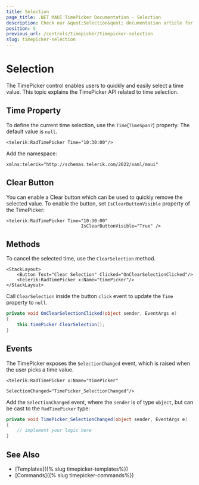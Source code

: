 ```yaml
---
title: Selection
page_title: .NET MAUI TimePicker Documentation - Selection
description: Check our &quot;Selection&quot; documentation article for Telerik TimePicker for .NET MAUI.
position: 5
previous_url: /controls/timepicker/timepicker-selection
slug: timepicker-selection
---
```


# Selection

The TimePicker control enables users to quickly and easily select a time value. This topic explains the TimePicker API related to time selection.

## Time Property

To define the current time selection, use the `Time`(`TimeSpan?`) property. The default value is `null`.

```XAML
<telerik:RadTimePicker Time="10:30:00"/>
```

Add the namespace:

```XAML
xmlns:telerik="http://schemas.telerik.com/2022/xaml/maui"
```

## Clear Button

You can enable a Clear button which can be used to quickly remove the selected value. To enable the button, set ``IsClearButtonVisible`` property of the TimePicker:

```XAML
<telerik:RadTimePicker Time="10:30:00"
                            IsClearButtonVisible="True" />
```

## Methods

To cancel the selected time, use the `ClearSelection` method.

```XAML
<StackLayout>
	<Button Text="Clear Selection" Clicked="OnClearSelectionClicked"/>
	<telerik:RadTimePicker x:Name="timePicker"/>
</StackLayout>
```

Call `ClearSelection` inside the button `click` event to update the `Time` property to `null`.

```C#
private void OnClearSelectionClicked(object sender, EventArgs e)
{
    this.timePicker.ClearSelection();
}
```

## Events

The TimePicker exposes the `SelectionChanged` event, which is raised when the user picks a time value.

```XAML
<telerik:RadTimePicker x:Name="timePicker"
                       SelectionChanged="TimePicker_SelectionChanged"/>
```

Add the `SelectionChanged` event, where the `sender` is of type `object`, but can be cast to the `RadTimePicker` type:

```C#
private void TimePicker_SelectionChanged(object sender, EventArgs e)
{
	// implement your logic here
}
```

## See Also

- [Templates]({% slug timepicker-templates%})
- [Commands]({% slug timepicker-commands%})
